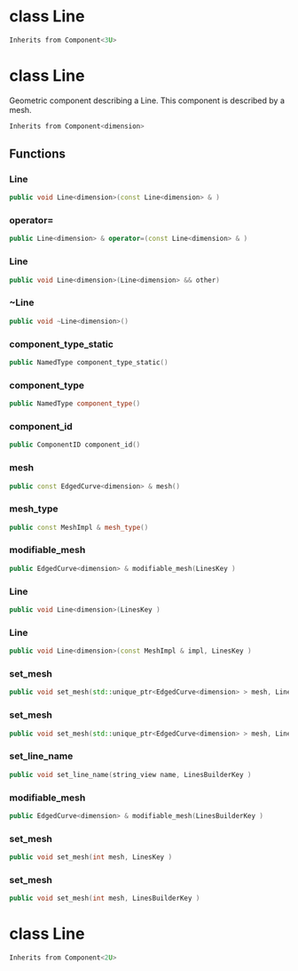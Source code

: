 # class Line


```cpp
Inherits from Component<3U>
```



# class Line


 Geometric component describing a Line. This component is described by a mesh.



```cpp
Inherits from Component<dimension>
```



## Functions

### Line

```cpp
public void Line<dimension>(const Line<dimension> & )
```


### operator=

```cpp
public Line<dimension> & operator=(const Line<dimension> & )
```


### Line

```cpp
public void Line<dimension>(Line<dimension> && other)
```


### ~Line

```cpp
public void ~Line<dimension>()
```


### component_type_static

```cpp
public NamedType component_type_static()
```


### component_type

```cpp
public NamedType component_type()
```


### component_id

```cpp
public ComponentID component_id()
```


### mesh

```cpp
public const EdgedCurve<dimension> & mesh()
```


### mesh_type

```cpp
public const MeshImpl & mesh_type()
```


### modifiable_mesh

```cpp
public EdgedCurve<dimension> & modifiable_mesh(LinesKey )
```


### Line

```cpp
public void Line<dimension>(LinesKey )
```


### Line

```cpp
public void Line<dimension>(const MeshImpl & impl, LinesKey )
```


### set_mesh

```cpp
public void set_mesh(std::unique_ptr<EdgedCurve<dimension> > mesh, LinesKey )
```


### set_mesh

```cpp
public void set_mesh(std::unique_ptr<EdgedCurve<dimension> > mesh, LinesBuilderKey )
```


### set_line_name

```cpp
public void set_line_name(string_view name, LinesBuilderKey )
```


### modifiable_mesh

```cpp
public EdgedCurve<dimension> & modifiable_mesh(LinesBuilderKey )
```


### set_mesh

```cpp
public void set_mesh(int mesh, LinesKey )
```

### set_mesh

```cpp
public void set_mesh(int mesh, LinesBuilderKey )
```



# class Line


```cpp
Inherits from Component<2U>
```



